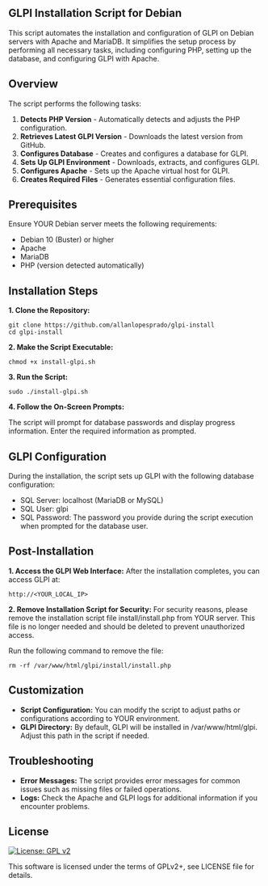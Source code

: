 ## GLPI Installation Script for Debian
This script automates the installation and configuration of GLPI on Debian servers with Apache and MariaDB. It simplifies the setup process by performing all necessary tasks, including configuring PHP, setting up the database, and configuring GLPI with Apache.

## Overview
The script performs the following tasks:

1. **Detects PHP Version** - Automatically detects and adjusts the PHP configuration.
2. **Retrieves Latest GLPI Version** - Downloads the latest version from GitHub.
3. **Configures Database** - Creates and configures a database for GLPI.
4. **Sets Up GLPI Environment** - Downloads, extracts, and configures GLPI.
5. **Configures Apache** - Sets up the Apache virtual host for GLPI.
6. **Creates Required Files** - Generates essential configuration files.

## Prerequisites
Ensure YOUR Debian server meets the following requirements:

- Debian 10 (Buster) or higher
- Apache
- MariaDB
- PHP (version detected automatically)

## Installation Steps

**1. Clone the Repository:**

```
git clone https://github.com/allanlopesprado/glpi-install
cd glpi-install
```

**2. Make the Script Executable:**

```
chmod +x install-glpi.sh
```

**3. Run the Script:**

```
sudo ./install-glpi.sh
```

**4. Follow the On-Screen Prompts:**

The script will prompt for database passwords and display progress information. Enter the required information as prompted.

## GLPI Configuration
During the installation, the script sets up GLPI with the following database configuration:

- SQL Server: localhost (MariaDB or MySQL)
- SQL User: glpi
- SQL Password: The password you provide during the script execution when prompted for the database user.

## Post-Installation
**1. Access the GLPI Web Interface:**
After the installation completes, you can access GLPI at:

```
http://<YOUR_LOCAL_IP>
```

**2. Remove Installation Script for Security:**
For security reasons, please remove the installation script file install/install.php from YOUR server. This file is no longer needed and should be deleted to prevent unauthorized access.

Run the following command to remove the file:

```
rm -rf /var/www/html/glpi/install/install.php
```

## Customization
- **Script Configuration:** You can modify the script to adjust paths or configurations according to YOUR environment.
- **GLPI Directory:** By default, GLPI will be installed in /var/www/html/glpi. Adjust this path in the script if needed.

## Troubleshooting
- **Error Messages:** The script provides error messages for common issues such as missing files or failed operations.
- **Logs:** Check the Apache and GLPI logs for additional information if you encounter problems.

## License

[![License: GPL v2](https://img.shields.io/badge/License-GPL%20v2-blue.svg)](https://www.gnu.org/licenses/old-licenses/gpl-2.0.en.html)

This software is licensed under the terms of GPLv2+, see LICENSE file for
details.
